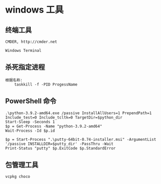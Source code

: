# windows 工具

## 终端工具

    CMDER, http://cmder.net

    Windows Terminal

## 杀死指定进程

    根据名称:
        taskkill -f -PID ProgessName

## PowerShell 命令

    .\python-3.9.2-amd64.exe /passive InstallAllUsers=1 PrependPath=1 Include_test=0 Include_tcltk=0 TargetDir=$python_dir
    Start-Sleep -Seconds 1
    $p = Get-Process -Name "python-3.9.2-amd64"
    Wait-Process -Id $p.id

    $p = Start-Process ".\putty-64bit-0.74-installer.msi" -ArgumentList '/passive INSTALLDIR=$putty_dir' -PassThru -Wait
    Print-Status "putty" $p.ExitCode $p.StandardError

## 包管理工具

    vcpkg choco